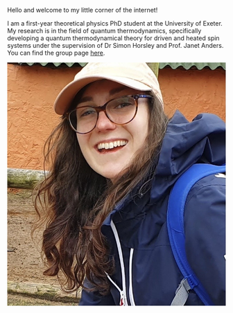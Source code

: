 Hello and welcome to my little corner of the internet!

I am a first-year theoretical physics PhD student at the University of Exeter. My research is in the field of quantum thermodynamics, specifically developing a quantum thermodynamical theory for driven and heated spin systems under the supervision of Dr Simon Horsley and Prof. Janet Anders. You can find the group page [here](http://www.quantum-exeter.co.uk/).

![Profile Picture](profile.jpg)
